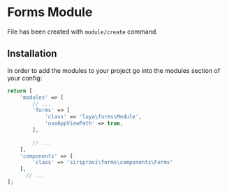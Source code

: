 # Forms Module

File has been created with `module/create` command. 

## Installation

In order to add the modules to your project go into the modules section of your config:

```php
return [
    'modules' => [
        // ...
        'forms' => [
            'class' => 'luya\forms\Module',
            'useAppViewPath' => true, 
        ],
        
        // ...
    ],
    'components' => [
        'class' => 'siripravi\forms\components\Forms'
    ],
      // ...
];
```
